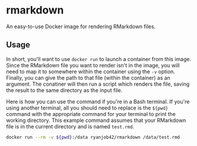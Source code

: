 # rmarkdown
An easy-to-use Docker image for rendering RMarkdown files.

## Usage
In short, you'll want to use `docker run` to launch a container from this image.
Since the RMarkdown file you want to render isn't in the image,
you will need to map it to somewhere within the container using the `-v` option.
Finally, you can give the path to that file (within the container) as an argument.
The conatiner will then run a script which renders the file,
saving the result to the same directory as the input file.

Here is how you can use the command if you're in a Bash terminal.
If you're using another terminal, all you should need to replace is the `${pwd}` command
with the appropriate command for your terminal to print the working directory.
This example command assumes that your RMarkdown file is in the current directory
and is named `test.rmd`.

```bash
docker run --rm -v ${pwd}:/data ryanjob42/rmarkdown /data/test.rmd
```
